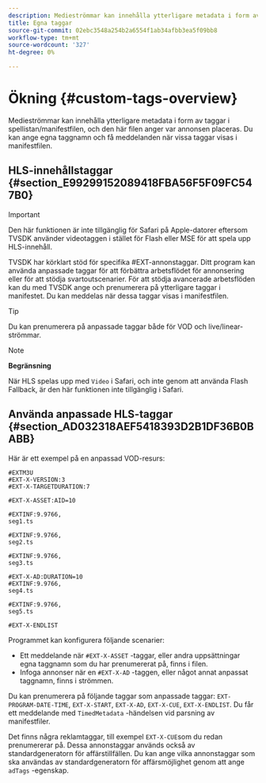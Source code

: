```yaml
---
description: Medieströmmar kan innehålla ytterligare metadata i form av taggar i spellistan/manifestfilen, och den här filen anger var annonsen placeras. Du kan ange egna taggnamn och få meddelanden när vissa taggar visas i manifestfilen.
title: Egna taggar
source-git-commit: 02ebc3548a254b2a6554f1ab34afbb3ea5f09bb8
workflow-type: tm+mt
source-wordcount: '327'
ht-degree: 0%

---
```


# Ökning {#custom-tags-overview}

Medieströmmar kan innehålla ytterligare metadata i form av taggar i spellistan/manifestfilen, och den här filen anger var annonsen placeras. Du kan ange egna taggnamn och få meddelanden när vissa taggar visas i manifestfilen.

## HLS-innehållstaggar {#section_E99299152089418FBA56F5F09FC547B0}

>[!IMPORTANT]
>
>Den här funktionen är inte tillgänglig för Safari på Apple-datorer eftersom TVSDK använder videotaggen i stället för Flash eller MSE för att spela upp HLS-innehåll.

TVSDK har körklart stöd för specifika #EXT-annonstaggar. Ditt program kan använda anpassade taggar för att förbättra arbetsflödet för annonsering eller för att stödja svartoutscenarier. För att stödja avancerade arbetsflöden kan du med TVSDK ange och prenumerera på ytterligare taggar i manifestet. Du kan meddelas när dessa taggar visas i manifestfilen.

>[!TIP]
>
>Du kan prenumerera på anpassade taggar både för VOD och live/linear-strömmar.

>[!NOTE]
>
>**Begränsning**
>
>När HLS spelas upp med `Video` i Safari, och inte genom att använda Flash Fallback, är den här funktionen inte tillgänglig i Safari.

## Använda anpassade HLS-taggar {#section_AD032318AEF5418393D2B1DF36B0BABB}

Här är ett exempel på en anpassad VOD-resurs:

```
#EXTM3U
#EXT-X-VERSION:3
#EXT-X-TARGETDURATION:7
 
#EXT-X-ASSET:AID=10
 
#EXTINF:9.9766,
seg1.ts
 
#EXTINF:9.9766,
seg2.ts
 
#EXTINF:9.9766,
seg3.ts
 
#EXT-X-AD:DURATION=10
#EXTINF:9.9766,
seg4.ts
 
#EXTINF:9.9766,
seg5.ts
 
#EXT-X-ENDLIST
```

Programmet kan konfigurera följande scenarier:

* Ett meddelande när `#EXT-X-ASSET` -taggar, eller andra uppsättningar egna taggnamn som du har prenumererat på, finns i filen.
* Infoga annonser när en `#EXT-X-AD` -taggen, eller något annat anpassat taggnamn, finns i strömmen.

Du kan prenumerera på följande taggar som anpassade taggar: `EXT-PROGRAM-DATE-TIME`, `EXT-X-START`, `EXT-X-AD`, `EXT-X-CUE`, `EXT-X-ENDLIST`. Du får ett meddelande med `TimedMetadata` -händelsen vid parsning av manifestfiler.

Det finns några reklamtaggar, till exempel `EXT-X-CUE`som du redan prenumererar på. Dessa annonstaggar används också av standardgeneratorn för affärstillfällen. Du kan ange vilka annonstaggar som ska användas av standardgeneratorn för affärsmöjlighet genom att ange `adTags` -egenskap.

